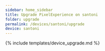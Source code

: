 ```yaml
---
sidebar: home_sidebar
title: Upgrade PixelExperience on santoni
folder: upgrade
permalink: /devices/santoni/upgrade
device: santoni
---
```

{% include templates/device_upgrade.md %}
